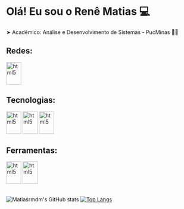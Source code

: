 # Olá! Eu sou o Renê Matias 💻

 ➤ Acadêmico: Análise e Desenvolvimento de Sistemas - PucMinas 👨‍🎓

## Redes:
<div style="display: inline_block">
  <img align="conter" alt="html5" height="60" width="40" hrf="https://www.linkedin.com/in/ren%C3%AA-matias-931689249/" src="https://cdn.jsdelivr.net/gh/devicons/devicon/icons/linkedin/linkedin-plain.svg"/>
</div>

## Tecnologias:
<div style="display: inline_block">
  <img align="conter" alt="html5" height="60" width="40" src="https://cdn.jsdelivr.net/gh/devicons/devicon/icons/html5/html5-original-wordmark.svg"/>
  <img align="conter" alt="html5" height="60" width="40" src="https://cdn.jsdelivr.net/gh/devicons/devicon/icons/css3/css3-original-wordmark.svg"/>
  <img align="conter" alt="html5"  height="60" width="40" src="https://cdn.jsdelivr.net/gh/devicons/devicon/icons/javascript/javascript-original.svg"/>
</div>

## Ferramentas:
<div style="display: inline_block">
  <img align="conter" alt="html5" height="60" width="40" src="https://cdn.jsdelivr.net/gh/devicons/devicon/icons/github/github-original-wordmark.svg"/>
  <img align="conter" alt="html5" height="60" width="40" src="https://cdn.jsdelivr.net/gh/devicons/devicon/icons/vscode/vscode-original-wordmark.svg"/>
</div>

##
  ![Matiasrmdm's GitHub stats](https://github-readme-stats.vercel.app/api?username=Matiasrmdm&show_icons=true&theme=dark)
  [![Top Langs](https://github-readme-stats.vercel.app/api/top-langs/?username=Matiasrmdm&layout=donut&theme=dark)](https://github.com/Matiasrmdm/github-readme-stats)


